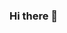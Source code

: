 ### Hi there 👋

<!--
**aynaxz/aynaxz** is a ✨ _special_ ✨ repository because its `README.md` (this file) appears on your GitHub profile.

Hi! I'am a intern QA and Software Documentations. I like doing testing and finding bugs in the systems. 
-->
